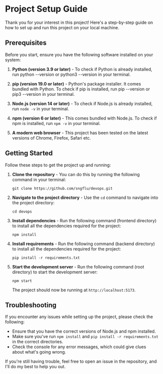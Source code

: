 # Project Setup Guide

Thank you for your interest in this project! Here's a step-by-step guide on how to set up and run this project on your local machine.

## Prerequisites

Before you start, ensure you have the following software installed on your system:

1. **Python (version 3.9 or later)** - To check if Python is already installed, run python --version or python3 --version in your terminal.

2. **pip (version 19.0 or later)** - Python's package installer. It comes bundled with Python. To check if pip is installed, run pip --version or pip3 --version in your terminal.

3. **Node.js (version 14 or later)** - To check if Node.js is already installed, run `node -v` in your terminal.

4. **npm (version 6 or later)** - This comes bundled with Node.js. To check if npm is installed, run `npm -v` in your terminal.

5. **A modern web browser** - This project has been tested on the latest versions of Chrome, Firefox, Safari etc.

## Getting Started

Follow these steps to get the project up and running:

1. **Clone the repository** - You can do this by running the following command in your terminal:

   ```
   git clone https://github.com/sngflu/devops.git
   ```

2. **Navigate to the project directory** - Use the `cd` command to navigate into the project directory:

   ```
   cd devops
   ```

3. **Install dependencies** - Run the following command (frontend directory) to install all the dependencies required for the project:

   ```
   npm install
   ```

4. **Install requirements** - Run the following command (backend directory) to install all the dependencies required for the project:

   ```
   pip install -r requirements.txt
   ```

5. **Start the development server** - Run the following command (root directory) to start the development server:

   ```
   npm start
   ```

   The project should now be running at `http://localhost:5173`.

## Troubleshooting

If you encounter any issues while setting up the project, please check the following:

- Ensure that you have the correct versions of Node.js and npm installed.
- Make sure you've run `npm install` and `pip install -r requirements.txt` in the correct directories.
- Check the console for any error messages, which could give clues about what's going wrong.

If you're still having trouble, feel free to open an issue in the repository, and I'll do my best to help you out.
